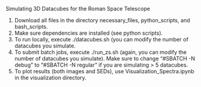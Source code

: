 Simulating 3D Datacubes for the Roman Space Telescope

1. Download all files in the directory necessary_files,  python_scripts, and bash_scripts. 
2. Make sure dependencies are installed (see python scripts). 
3. To run locally, execute ./datacubes.sh (you can modify the number of datacubes you simulate. 
4. To submit batch jobs, execute ./run_zs.sh (again, you can modify the number of datacubes you simulate). Make sure to change “#SBATCH -N debug” to “#SBATCH -N regular” if you are simulating > 5 datacubes. 
5. To plot results (both images and SEDs), use Visualization_Spectra.ipynb in the visualization directory. 
